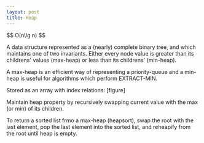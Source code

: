 ```yaml
---
layout: post
title: Heap
---
```


\$$ O(n\lg n) \$$

A data structure represented as a (nearly) complete binary tree, and which maintains one of two invariants. Either every node value is greater than its childrens' values (max-heap) or less than its childrens' (min-heap).

A max-heap is an efficient way of representing a priority-queue and a min-heap is useful for algorithms which perform EXTRACT-MIN.

Stored as an array with index relations:
[figure]

Maintain heap property by recursively swapping current value with the max (or min) of its children.

To return a sorted list frmo a max-heap (heapsort), swap the root with the last element, pop the last element into the sorted list, and reheapify from the root until heap is empty.
